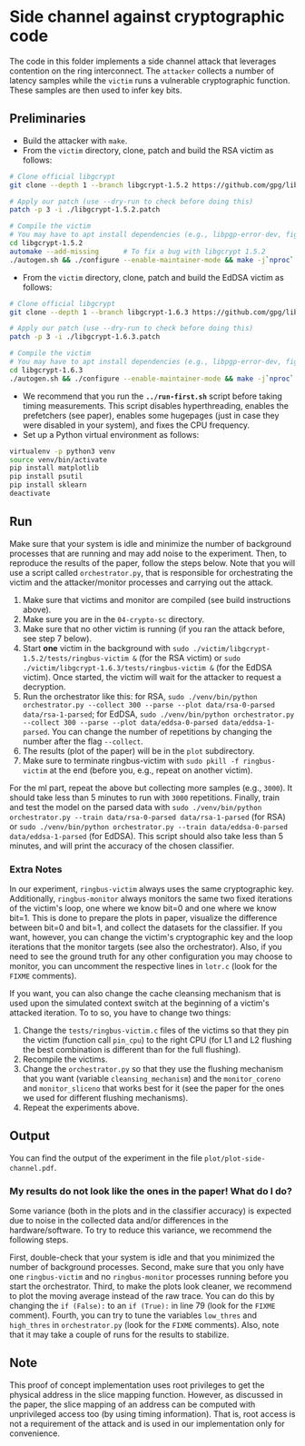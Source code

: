 # Side channel against cryptographic code

The code in this folder implements a side channel attack that leverages contention on the ring interconnect.
The `attacker` collects a number of latency samples while the `victim` runs a vulnerable cryptographic function.
These samples are then used to infer key bits.

## Preliminaries

- Build the attacker with `make`.
- From the `victim` directory, clone, patch and build the RSA victim as follows:
```sh
# Clone official libgcrypt
git clone --depth 1 --branch libgcrypt-1.5.2 https://github.com/gpg/libgcrypt.git libgcrypt-1.5.2

# Apply our patch (use --dry-run to check before doing this)
patch -p 3 -i ./libgcrypt-1.5.2.patch

# Compile the victim
# You may have to apt install dependencies (e.g., libpgp-error-dev, fig2dev, texinfo)
cd libgcrypt-1.5.2
automake --add-missing		# To fix a bug with libgcrypt 1.5.2
./autogen.sh && ./configure --enable-maintainer-mode && make -j`nproc`
```
- From the `victim` directory, clone, patch and build the EdDSA victim as follows:
```sh
# Clone official libgcrypt
git clone --depth 1 --branch libgcrypt-1.6.3 https://github.com/gpg/libgcrypt.git libgcrypt-1.6.3

# Apply our patch (use --dry-run to check before doing this)
patch -p 3 -i ./libgcrypt-1.6.3.patch

# Compile the victim
# You may have to apt install dependencies (e.g., libpgp-error-dev, fig2dev, texinfo)
cd libgcrypt-1.6.3
./autogen.sh && ./configure --enable-maintainer-mode && make -j`nproc`
```
- We recommend that you run the **`../run-first.sh`** script before taking timing measurements.
This script disables hyperthreading, enables the prefetchers (see paper), enables some hugepages (just in case they were disabled in your system), and fixes the CPU frequency.
- Set up a Python virtual environment as follows: 
```sh
virtualenv -p python3 venv
source venv/bin/activate
pip install matplotlib
pip install psutil
pip install sklearn
deactivate
```

## Run

Make sure that your system is idle and minimize the number of background processes that are running and may add noise to the experiment.
Then, to reproduce the results of the paper, follow the steps below.
Note that you will use a script called `orchestrator.py`, that is responsible for orchestrating the victim and the attacker/monitor processes and carrying out the attack.

1. Make sure that victims and monitor are compiled (see build instructions above).
2. Make sure you are in the `04-crypto-sc` directory.
3. Make sure that no other victim is running (if you ran the attack before, see step 7 below).
4. Start **one** victim in the background with `sudo ./victim/libgcrypt-1.5.2/tests/ringbus-victim &` (for the RSA victim) or `sudo ./victim/libgcrypt-1.6.3/tests/ringbus-victim &` (for the EdDSA victim).
Once started, the victim will wait for the attacker to request a decryption.
5. Run the orchestrator like this: for RSA, `sudo ./venv/bin/python orchestrator.py --collect 300 --parse --plot data/rsa-0-parsed data/rsa-1-parsed`; for EdDSA, `sudo ./venv/bin/python orchestrator.py --collect 300 --parse --plot data/eddsa-0-parsed data/eddsa-1-parsed`.
You can change the number of repetitions by changing the number after the flag `--collect`.
6. The results (plot of the paper) will be in the `plot` subdirectory.
7. Make sure to terminate ringbus-victim with `sudo pkill -f ringbus-victim` at the end (before you, e.g., repeat on another victim).

For the ml part, repeat the above but collecting more samples (e.g., `3000`).
It should take less than 5 minutes to run with `3000` repetitions.
Finally, train and test the model on the parsed data with `sudo ./venv/bin/python orchestrator.py --train data/rsa-0-parsed data/rsa-1-parsed` (for RSA) or `sudo ./venv/bin/python orchestrator.py --train data/eddsa-0-parsed data/eddsa-1-parsed` (for EdDSA).
This script should also take less than 5 minutes, and will print the accuracy of the chosen classifier.

### Extra Notes

In our experiment, `ringbus-victim` always uses the same cryptographic key. 
Additionally, `ringbus-monitor` always monitors the same two fixed iterations of the victim's loop, one where we know bit=0 and one where we know bit=1.
This is done to prepare the plots in paper, visualize the difference between bit=0 and bit=1, and collect the datasets for the classifier.
If you want, however, you can change the victim's cryptographic key and the loop iterations that the monitor targets (see also the orchestrator).
Also, if you need to see the ground truth for any other configuration you may choose to monitor, you can uncomment the respective lines in `lotr.c` (look for the `FIXME` comments).

If you want, you can also change the cache cleansing mechanism that is used upon the simulated context switch at the beginning of a victim's attacked iteration.
To to so, you have to change two things:

1. Change the `tests/ringbus-victim.c` files of the victims so that they pin the victim (function call `pin_cpu`) to the right CPU (for L1 and L2 flushing the best combination is different than for the full flushing).
2. Recompile the victims.
3. Change the `orchestrator.py` so that they use the flushing mechanism that you want (variable `cleansing_mechanism`) and the `monitor_coreno` and `monitor_sliceno` that works best for it (see the paper for the ones we used for different flushing mechanisms).
4. Repeat the experiments above.

## Output

You can find the output of the experiment in the file `plot/plot-side-channel.pdf`.

### My results do not look like the ones in the paper! What do I do?

Some variance (both in the plots and in the classifier accuracy) is expected due to noise in the collected data and/or differences in the hardware/software.
To try to reduce this variance, we recommend the following steps.

First, double-check that your system is idle and that you minimized the number of background processes.
Second, make sure that you only have one `ringbus-victim` and no `ringbus-monitor` processes running before you start the orchestrator.
Third, to make the plots look cleaner, we recommend to plot the moving average instead of the raw trace.
You can do this by changing the `if (False):` to an `if (True):` in line 79 (look for the `FIXME` comment).
Fourth, you can try to tune the variables `low_thres` and `high_thres` in `orchestrator.py` (look for the `FIXME` comments).
Also, note that it may take a couple of runs for the results to stabilize.

## Note

This proof of concept implementation uses root privileges to get the physical address in the slice mapping function.
However, as discussed in the paper, the slice mapping of an address can be computed with unprivileged access too (by using timing information).
That is, root access is not a requirement of the attack and is used in our implementation only for convenience.